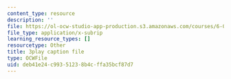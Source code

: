 ```yaml
---
content_type: resource
description: ''
file: https://ol-ocw-studio-app-production.s3.amazonaws.com/courses/6-01sc-introduction-to-electrical-engineering-and-computer-science-i-spring-2011/deb41e24c99351238b4cffa35bcf87d7_dAZ-i9MsbRM.vtt
file_type: application/x-subrip
learning_resource_types: []
resourcetype: Other
title: 3play caption file
type: OCWFile
uid: deb41e24-c993-5123-8b4c-ffa35bcf87d7
---
```

